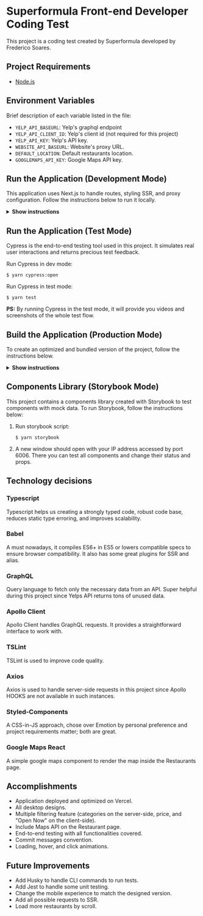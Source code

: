 # Superformula Front-end Developer Coding Test

This project is a coding test created by Superformula developed by Frederico Soares.

## Project Requirements
- [Node.js](https://nodejs.org/en/)

## Environment Variables
Brief description of each variable listed in the file:

- `YELP_API_BASEURL`: Yelp's graphql endpoint
- `YELP_API_CLIENT_ID`: Yelp's client id (not required for this project)
- `YELP_API_KEY`: Yelp's API key.
- `WEBSITE_API_BASEURL`: Website's proxy URL.
- `DEFAULT_LOCATION`: Default restaurants location.
- `GOOGLEMAPS_API_KEY`: Google Maps API key.


## Run the Application (Development Mode)
This application uses Next.js to handle routes, styling SSR, and proxy configuration. 
Follow the instructions below to run it locally.

<details><summary><b>Show instructions</b></summary>

1. Install required packages as described in `package.json`:

    ```shell script
    $ yarn
    ```

2. Run application in development mode:

    ```shell script
    $ yarn dev
    ```
   
3. Go to http://localhost:3000.

</details>


## Run the Application (Test Mode)
Cypress is the end-to-end testing tool used in this project. It simulates real user interactions and returns precious test feedback.

Run Cypress in dev mode:
  ```shell script
  $ yarn cypress:open
  ```

Run Cypress in test mode:
  ```shell script
  $ yarn test
  ```

**PS:** By running Cypress in the test mode, it will provide you videos and screenshots of the whole test flow.

## Build the Application (Production Mode)
To create an optimized and bundled version of the project, follow the instructions below.

<details><summary><b>Show instructions</b></summary>

1. Install the required packages as described in `package.json`:

    ```shell script
    $ yarn
    ```

2. Build the application in production mode:

    ```shell script
    $ yarn build
    ```

2. Run build files locally

    ```shell script
    $ yarn start
    ```
</details>

## Components Library (Storybook Mode)
This project contains a components library created with Storybook to test components with mock data.
To run Storybook, follow the instructions below:

1. Run storybook script:

    ```shell script
    $ yarn storybook
    ```
2. A new window should open with your IP address accessed by port 6006. There you can test all components and change their status and props.

## Technology decisions

### Typescript
Typescript helps us creating a strongly typed code, robust code base, reduces static type erroring, and improves scalability.

### Babel
A must nowadays, it compiles ES6+ in ES5 or lowers compatible specs to ensure browser compatibility. It also has some great plugins for SSR and alias.

### GraphQL
Query language to fetch only the necessary data from an API. Super helpful during this project since Yelps API returns tons of unused data.
### Apollo Client
Apollo Client handles GraphQL requests. It provides a straightforward interface to work with.

### TSLint
TSLint is used to improve code quality.

### Axios
Axios is used to handle server-side requests in this project since Apollo HOOKS are not available in such instances.

### Styled-Components
A CSS-in-JS approach, chose over Emotion by personal preference and project requirements matter; both are great.

### Google Maps React
A simple google maps component to render the map inside the Restaurants page.

## Accomplishments
- Application deployed and optimized on Vercel.
- All desktop designs.
- Multiple filtering feature (categories on the server-side, price, and "Open Now" on the client-side).
- Include Maps API on the Restaurant page.
- End-to-end testing with all functionalities covered.
- Commit messages convention.
- Loading, hover, and click animations.

## Future Improvements
- Add Husky to handle CLI commands to run tests.
- Add Jest to handle some unit testing.
- Change the mobile experience to match the designed version.
- Add all possible requests to SSR.
- Load more restaurants by scroll.
